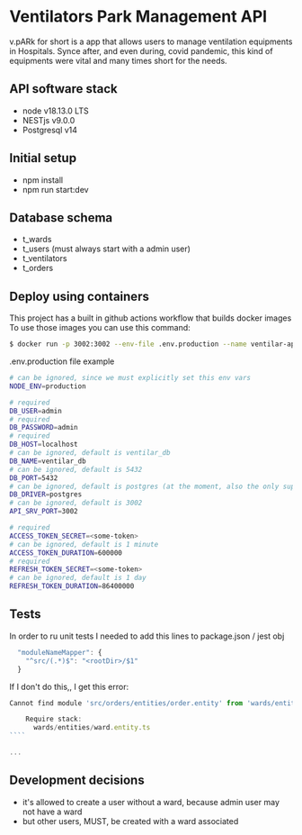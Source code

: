 # Ventilators Park Management API

v.pARk for short is a app that allows users to manage ventilation equipments in Hospitals. Synce after, and even during, covid pandemic, this kind of equipments were vital and many times short for the needs.

## API software stack

- node v18.13.0 LTS
- NESTjs v9.0.0
- Postgresql v14

## Initial setup

- npm install
- npm run start:dev

## Database schema

- t_wards
- t_users (must always start with a admin user)
- t_ventilators
- t_orders

## Deploy using containers

This project has a built in github actions workflow that builds docker images
To use those images you can use this command:

```sh
$ docker run -p 3002:3002 --env-file .env.production --name ventilar-api <registry>/ventilar-api:latest
```

.env.production file example

```sh
# can be ignored, since we must explicitly set this env vars
NODE_ENV=production

# required
DB_USER=admin
# required
DB_PASSWORD=admin
# required
DB_HOST=localhost
# can be ignored, default is ventilar_db
DB_NAME=ventilar_db
# can be ignored, default is 5432
DB_PORT=5432
# can be ignored, default is postgres (at the moment, also the only supported)
DB_DRIVER=postgres
# can be ignored, default is 3002
API_SRV_PORT=3002

# required
ACCESS_TOKEN_SECRET=<some-token>
# can be ignored, default is 1 minute
ACCESS_TOKEN_DURATION=600000
# required
REFRESH_TOKEN_SECRET=<some-token>
# can be ignored, default is 1 day
REFRESH_TOKEN_DURATION=86400000
```

## Tests

In order to ru unit tests I needed to add this lines to package.json / jest obj

```js
  "moduleNameMapper": {
    "^src/(.*)$": "<rootDir>/$1"
  }
```

If I don't do this,, I get this error:

`````js
Cannot find module 'src/orders/entities/order.entity' from 'wards/entities/ward.entity.ts'

    Require stack:
      wards/entities/ward.entity.ts
````

...
`````

## Development decisions

- it's allowed to create a user without a ward, because admin user may not have a ward
- but other users, MUST, be created with a ward associated

